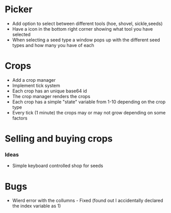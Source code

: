 # Picker
- Add option to select between different tools (hoe, shovel, sickle,seeds)
- Have a icon in the bottom right corner showing what tool you have selected
- When selecting a seed type a window pops up with the different seed types and how many you have of each

# Crops
- Add a crop manager
- Implement tick system
- Each crop has an unique base64 id
- The crop manager renders the crops
- Each crop has a simple "state" variable from 1-10 depending on the crop type
- Every tick (1 minute) the crops may or may not grow depending on some factors

# Selling and buying crops
### Ideas
- Simple keyboard controlled shop for seeds

# Bugs
- Wierd error with the collumns - Fixed (found out I accidentally declared the index variable as 1)

